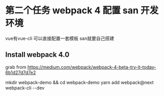 # 第二个任务 webpack 4 配置 san 开发环境

vue有vue-cli 可以直接配置一套模板 san就要自己搭建

## Install webpack 4.0
grab from https://medium.com/webpack/webpack-4-beta-try-it-today-6b1d27d7d7e2

mkdir webpack-demo && cd webpack-demo
yarn add webpack@next webpack-cli --dev

